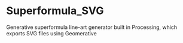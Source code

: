 Superformula_SVG
================

Generative superformula line-art generator built in Processing, which exports SVG files using Geomerative